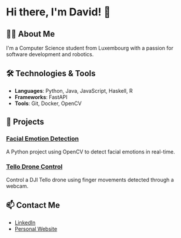 
<!--
**Davidpereira2803/Davidpereira2803** is a ✨ _special_ ✨ repository because its `README.md` (this file) appears on your GitHub profile.

Here are some ideas to get you started:

- 🔭 I’m currently working on ...
- 🌱 I’m currently learning ...
- 👯 I’m looking to collaborate on ...
- 🤔 I’m looking for help with ...
- 💬 Ask me about ...
- 📫 How to reach me: ...
- 😄 Pronouns: ...
- ⚡ Fun fact: ...
-->
# Hi there, I'm David! 👋

## 👨‍💻 About Me
I'm a Computer Science student from Luxembourg with a passion for software development and robotics.

## 🛠️ Technologies & Tools
- **Languages**: Python, Java, JavaScript, Haskell, R
- **Frameworks**: FastAPI 
- **Tools**: Git, Docker, OpenCV

## 🚀 Projects
### [Facial Emotion Detection](https://github.com/username/facial-emotion-detection)
A Python project using OpenCV to detect facial emotions in real-time.

### [Tello Drone Control](https://github.com/username/tello-drone-control)
Control a DJI Tello drone using finger movements detected through a webcam.

## 📫 Contact Me
- [LinkedIn](https://www.linkedin.com/in/david-pereira-67ab6a278/)
- [Personal Website](https://yourwebsite.com)


